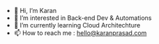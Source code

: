 - 👋 Hi, I’m Karan
- 👀 I’m interested in Back-end Dev & Automations
- 🌱 I’m currently learning Cloud Architechture
- 📫 How to reach me : hello@karanprasad.com

<!---
thtskaran/thtskaran is a ✨ special ✨ repository because its `README.md` (this file) appears on your GitHub profile.
You can click the Preview link to take a look at your changes.
--->
